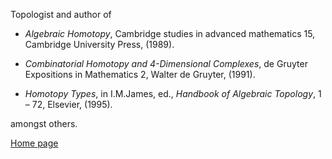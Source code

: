 Topologist and author of 

* _Algebraic Homotopy_, Cambridge studies in advanced mathematics 15, Cambridge University Press, (1989). 

* _Combinatorial Homotopy and 4-Dimensional Complexes_, de Gruyter Expositions in Mathematics 2, Walter de Gruyter, (1991).

*  _Homotopy Types_, in I.M.James, ed., _Handbook of Algebraic Topology_, 1 – 
72, Elsevier, (1995).

amongst others.


[Home page](http://www.mpim-bonn.mpg.de/Research/People/Senior+Researchers/Baues,+H.-J./)